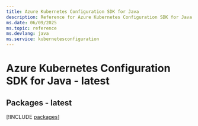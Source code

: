 ```yaml
---
title: Azure Kubernetes Configuration SDK for Java
description: Reference for Azure Kubernetes Configuration SDK for Java
ms.date: 06/09/2025
ms.topic: reference
ms.devlang: java
ms.service: kubernetesconfiguration
---
```

# Azure Kubernetes Configuration SDK for Java - latest
## Packages - latest
[!INCLUDE [packages](kubernetes-configuration-index.md)]